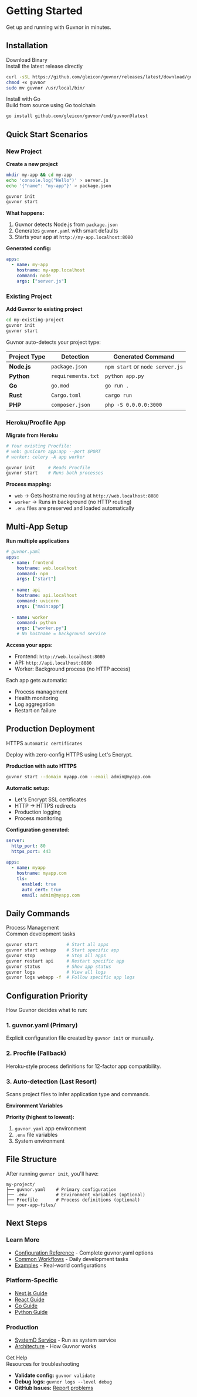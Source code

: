 # Getting Started

Get up and running with Guvnor in minutes.

## Installation

<div class="command-section">
<div class="command-title">Download Binary</div>
<div class="command-description">Install the latest release directly</div>

```bash
curl -sSL https://github.com/gleicon/guvnor/releases/latest/download/guvnor-$(uname -s)-$(uname -m) -o guvnor
chmod +x guvnor
sudo mv guvnor /usr/local/bin/
```

</div>

<div class="command-section">
<div class="command-title">Install with Go</div>
<div class="command-description">Build from source using Go toolchain</div>

```bash
go install github.com/gleicon/guvnor/cmd/guvnor@latest
```

</div>

## Quick Start Scenarios

### New Project

<div class="config-section">
<div class="config-example">
<div class="config-header">
<strong>Create a new project</strong>
</div>
<div class="config-content">

```bash
mkdir my-app && cd my-app
echo 'console.log("Hello")' > server.js
echo '{"name": "my-app"}' > package.json

guvnor init
guvnor start
```

</div>
</div>

<div>

**What happens:**
1. Guvnor detects Node.js from `package.json`
2. Generates `guvnor.yaml` with smart defaults
3. Starts your app at `http://my-app.localhost:8080`

**Generated config:**
```yaml
apps:
  - name: my-app
    hostname: my-app.localhost
    command: node
    args: ["server.js"]
```

</div>
</div>

### Existing Project

<div class="config-section">
<div class="config-example">
<div class="config-header">
<strong>Add Guvnor to existing project</strong>
</div>
<div class="config-content">

```bash
cd my-existing-project
guvnor init
guvnor start
```

</div>
</div>

<div>

Guvnor auto-detects your project type:

| Project Type | Detection | Generated Command |
|--------------|-----------|-------------------|
| **Node.js** | `package.json` | `npm start` or `node server.js` |
| **Python** | `requirements.txt` | `python app.py` |
| **Go** | `go.mod` | `go run .` |
| **Rust** | `Cargo.toml` | `cargo run` |
| **PHP** | `composer.json` | `php -S 0.0.0.0:3000` |

</div>
</div>

### Heroku/Procfile App

<div class="config-section">
<div class="config-example">
<div class="config-header">
<strong>Migrate from Heroku</strong>
</div>
<div class="config-content">

```bash
# Your existing Procfile:
# web: gunicorn app:app --port $PORT
# worker: celery -A app worker

guvnor init     # Reads Procfile
guvnor start    # Runs both processes
```

</div>
</div>

<div>

**Process mapping:**
- `web` → Gets hostname routing at `http://web.localhost:8080`
- `worker` → Runs in background (no HTTP routing)
- `.env` files are preserved and loaded automatically

</div>
</div>

## Multi-App Setup

<div class="config-section">
<div class="config-example">
<div class="config-header">
<strong>Run multiple applications</strong>
</div>
<div class="config-content">

```yaml
# guvnor.yaml
apps:
  - name: frontend
    hostname: web.localhost
    command: npm
    args: ["start"]
    
  - name: api
    hostname: api.localhost
    command: uvicorn
    args: ["main:app"]
    
  - name: worker
    command: python
    args: ["worker.py"]
    # No hostname = background service
```

</div>
</div>

<div>

**Access your apps:**
- Frontend: `http://web.localhost:8080`
- API: `http://api.localhost:8080`
- Worker: Background process (no HTTP access)

Each app gets automatic:
- Process management
- Health monitoring  
- Log aggregation
- Restart on failure

</div>
</div>

## Production Deployment

<div class="api-section">

<span class="api-method">HTTPS</span> <code class="api-endpoint">automatic certificates</code>

Deploy with zero-config HTTPS using Let's Encrypt.

</div>

<div class="config-section">
<div class="config-example">
<div class="config-header">
<strong>Production with auto HTTPS</strong>
</div>
<div class="config-content">

```bash
guvnor start --domain myapp.com --email admin@myapp.com
```

</div>
</div>

<div>

**Automatic setup:**
- Let's Encrypt SSL certificates
- HTTP → HTTPS redirects
- Production logging
- Process monitoring

**Configuration generated:**
```yaml
server:
  http_port: 80
  https_port: 443
  
apps:
  - name: myapp
    hostname: myapp.com
    tls:
      enabled: true
      auto_cert: true
      email: admin@myapp.com
```

</div>
</div>

## Daily Commands

<div class="command-section">
<div class="command-title">Process Management</div>
<div class="command-description">Common development tasks</div>

```bash
guvnor start           # Start all apps
guvnor start webapp    # Start specific app
guvnor stop            # Stop all apps  
guvnor restart api     # Restart specific app
guvnor status          # Show app status
guvnor logs            # View all logs
guvnor logs webapp -f  # Follow specific app logs
```

</div>

## Configuration Priority

How Guvnor decides what to run:

<div class="config-section">
<div>

### 1. guvnor.yaml (Primary)
Explicit configuration file created by `guvnor init` or manually.

### 2. Procfile (Fallback)  
Heroku-style process definitions for 12-factor app compatibility.

### 3. Auto-detection (Last Resort)
Scans project files to infer application type and commands.

</div>

<div class="config-example">
<div class="config-header">
<strong>Environment Variables</strong>
</div>
<div class="config-content">

**Priority (highest to lowest):**
1. `guvnor.yaml` app environment
2. `.env` file variables
3. System environment

</div>
</div>
</div>

## File Structure

After running `guvnor init`, you'll have:

```
my-project/
├── guvnor.yaml    # Primary configuration
├── .env           # Environment variables (optional)
├── Procfile       # Process definitions (optional)
└── your-app-files/
```

## Next Steps

<div class="config-section">
<div>

### Learn More
- [Configuration Reference](configuration.html) - Complete guvnor.yaml options
- [Common Workflows](workflows.html) - Daily development tasks
- [Examples](examples.html) - Real-world configurations

### Platform-Specific  
- [Next.js Guide](nextjs.html)
- [React Guide](react.html)
- [Go Guide](go.html)
- [Python Guide](python.html)

### Production
- [SystemD Service](systemd.html) - Run as system service
- [Architecture](architecture.html) - How Guvnor works

</div>

<div class="command-section">
<div class="command-title">Get Help</div>
<div class="command-description">Resources for troubleshooting</div>

- **Validate config:** `guvnor validate`
- **Debug logs:** `guvnor logs --level debug`
- **GitHub Issues:** [Report problems](https://github.com/gleicon/guvnor/issues)

</div>
</div>